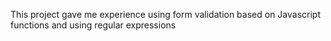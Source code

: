 This project gave me experience using form validation based on Javascript functions and using regular expressions
